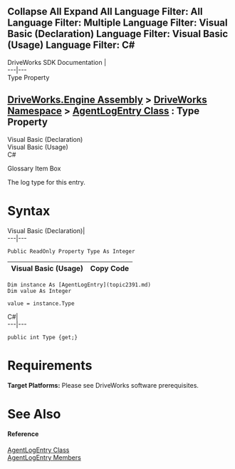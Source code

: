        

 Collapse All Expand All  Language Filter: All  Language Filter: Multiple  Language Filter: Visual Basic (Declaration) Language Filter: Visual Basic (Usage) Language Filter: C#  
---  
DriveWorks SDK Documentation  |   
---|---  
Type Property   
  
[DriveWorks.Engine Assembly](topic2156.md) > [DriveWorks Namespace](topic2159.md) > [AgentLogEntry Class](topic2391.md) : Type Property  
---  
  
Visual Basic (Declaration)    
Visual Basic (Usage)    
C# 

Glossary Item Box

The log type for this entry. 

# Syntax

Visual Basic (Declaration)|   
---|---  
      
    
    Public ReadOnly Property Type As Integer  
  
Visual Basic (Usage)| Copy Code  
---|---  
      
    
    Dim instance As [AgentLogEntry](topic2391.md)
    Dim value As Integer
     
    value = instance.Type  
  
C#|   
---|---  
      
    
    public int Type {get;}  
  
# Requirements

**Target Platforms:** Please see DriveWorks software prerequisites.

# See Also

#### Reference

[AgentLogEntry Class](topic2391.md)   
[AgentLogEntry Members](topic2392.md)


